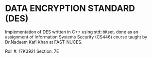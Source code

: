 # DATA ENCRYPTION STANDARD (DES)

Implementation of DES written in C++ using std::bitset.
done as an assignment of Information Systems Security (CS446) course taught by Dr.Nadeem Kafi Khan at FAST-NUCES.

Roll #: 17K3921
Section: 7E
